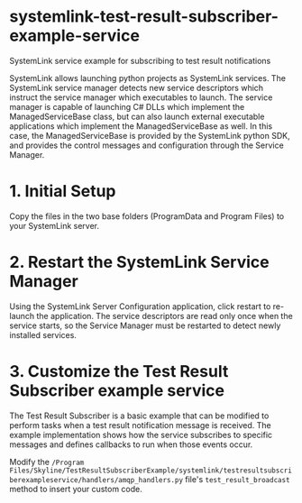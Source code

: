 # systemlink-test-result-subscriber-example-service
SystemLink service example for subscribing to test result notifications

SystemLink allows launching python projects as SystemLink services.  The SystemLink service manager detects new service descriptors which instruct the service manager which executables to launch.  The service manager is capable of launching C# DLLs which implement the ManagedServiceBase class, but can also launch external executable applications which implement the ManagedServiceBase as well.  In this case, the ManagedServiceBase is provided by the SystemLink python SDK, and provides the control messages and configuration through the Service Manager.

# 1.  Initial Setup
Copy the files in the two base folders (ProgramData and Program Files) to your SystemLink server.

# 2.  Restart the SystemLink Service Manager
Using the SystemLink Server Configuration application, click restart to re-launch the application.  The service descriptors are read only once when the service starts, so the Service Manager must be restarted to detect newly installed services.

# 3.  Customize the Test Result Subscriber example service
The Test Result Subscriber is a basic example that can be modified to perform tasks when a test result notification message is received.  The example implementation shows how the service subscribes to specific messages and defines callbacks to run when those events occur.

Modify the ```/Program Files/Skyline/TestResultSubscriberExample/systemlink/testresultsubscriberexampleservice/handlers/amqp_handlers.py``` file's ```test_result_broadcast``` method to insert your custom code.

